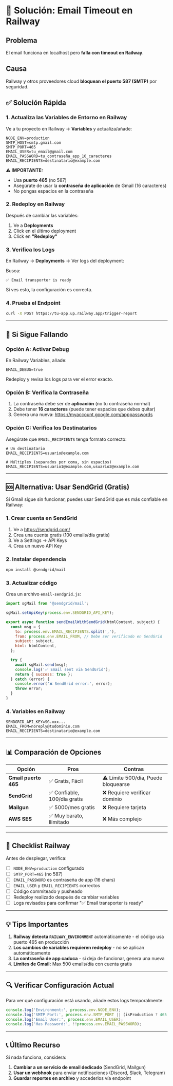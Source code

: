 # 🔧 Solución: Email Timeout en Railway

## Problema
El email funciona en localhost pero **falla con timeout en Railway**.

## Causa
Railway y otros proveedores cloud **bloquean el puerto 587 (SMTP)** por seguridad. 

## ✅ Solución Rápida

### 1. Actualiza las Variables de Entorno en Railway

Ve a tu proyecto en Railway → **Variables** y actualiza/añade:

```env
NODE_ENV=production
SMTP_HOST=smtp.gmail.com
SMTP_PORT=465
EMAIL_USER=tu_email@gmail.com
EMAIL_PASSWORD=tu_contraseña_app_16_caracteres
EMAIL_RECIPIENTS=destinatario@example.com
```

**⚠️ IMPORTANTE:**
- Usa **puerto 465** (no 587)
- Asegúrate de usar la **contraseña de aplicación** de Gmail (16 caracteres)
- No pongas espacios en la contraseña

### 2. Redeploy en Railway

Después de cambiar las variables:
1. Ve a **Deployments**
2. Click en el último deployment
3. Click en **"Redeploy"**

### 3. Verifica los Logs

En Railway → **Deployments** → Ver logs del deployment:

Busca:
```
✅ Email transporter is ready
```

Si ves esto, la configuración es correcta.

### 4. Prueba el Endpoint

```bash
curl -X POST https://tu-app.up.railway.app/trigger-report
```

---

## 🐛 Si Sigue Fallando

### Opción A: Activar Debug

En Railway Variables, añade:
```env
EMAIL_DEBUG=true
```

Redeploy y revisa los logs para ver el error exacto.

### Opción B: Verifica la Contraseña

1. La contraseña debe ser de **aplicación** (no tu contraseña normal)
2. Debe tener **16 caracteres** (puede tener espacios que debes quitar)
3. Genera una nueva: https://myaccount.google.com/apppasswords

### Opción C: Verifica los Destinatarios

Asegúrate que `EMAIL_RECIPIENTS` tenga formato correcto:
```
# Un destinatario
EMAIL_RECIPIENTS=usuario@example.com

# Múltiples (separados por coma, sin espacios)
EMAIL_RECIPIENTS=usuario1@example.com,usuario2@example.com
```

---

## 🆘 Alternativa: Usar SendGrid (Gratis)

Si Gmail sigue sin funcionar, puedes usar SendGrid que es más confiable en Railway:

### 1. Crear cuenta en SendGrid

1. Ve a https://sendgrid.com/
2. Crea una cuenta gratis (100 emails/día gratis)
3. Ve a Settings → API Keys
4. Crea un nuevo API Key

### 2. Instalar dependencia

```bash
npm install @sendgrid/mail
```

### 3. Actualizar código

Crea un archivo `email-sendgrid.js`:

```javascript
import sgMail from '@sendgrid/mail';

sgMail.setApiKey(process.env.SENDGRID_API_KEY);

export async function sendEmailWithSendGrid(htmlContent, subject) {
  const msg = {
    to: process.env.EMAIL_RECIPIENTS.split(','),
    from: process.env.EMAIL_FROM, // Debe ser verificado en SendGrid
    subject: subject,
    html: htmlContent,
  };

  try {
    await sgMail.send(msg);
    console.log('✅ Email sent via SendGrid');
    return { success: true };
  } catch (error) {
    console.error('❌ SendGrid error:', error);
    throw error;
  }
}
```

### 4. Variables en Railway

```env
SENDGRID_API_KEY=SG.xxx...
EMAIL_FROM=noreply@tudominio.com
EMAIL_RECIPIENTS=destinatario@example.com
```

---

## 📊 Comparación de Opciones

| Opción | Pros | Contras |
|--------|------|---------|
| **Gmail puerto 465** | ✅ Gratis, Fácil | ⚠️ Límite 500/día, Puede bloquearse |
| **SendGrid** | ✅ Confiable, 100/día gratis | ❌ Requiere verificar dominio |
| **Mailgun** | ✅ 5000/mes gratis | ❌ Requiere tarjeta |
| **AWS SES** | ✅ Muy barato, Ilimitado | ❌ Más complejo |

---

## 🎯 Checklist Railway

Antes de desplegar, verifica:

- [ ] `NODE_ENV=production` configurado
- [ ] `SMTP_PORT=465` (no 587)
- [ ] `EMAIL_PASSWORD` es contraseña de app (16 chars)
- [ ] `EMAIL_USER` y `EMAIL_RECIPIENTS` correctos
- [ ] Código commiteado y pusheado
- [ ] Redeploy realizado después de cambiar variables
- [ ] Logs revisados para confirmar "✅ Email transporter is ready"

---

## 💡 Tips Importantes

1. **Railway detecta `RAILWAY_ENVIRONMENT`** automáticamente - el código usa puerto 465 en producción
2. **Los cambios de variables requieren redeploy** - no se aplican automáticamente
3. **La contraseña de app caduca** - si deja de funcionar, genera una nueva
4. **Límites de Gmail:** Max 500 emails/día con cuenta gratis

---

## 🔍 Verificar Configuración Actual

Para ver qué configuración está usando, añade estos logs temporalmente:

```javascript
console.log('Environment:', process.env.NODE_ENV);
console.log('SMTP Port:', process.env.SMTP_PORT || (isProduction ? 465 : 587));
console.log('Email User:', process.env.EMAIL_USER);
console.log('Has Password:', !!process.env.EMAIL_PASSWORD);
```

---

## 📞 Último Recurso

Si nada funciona, considera:

1. **Cambiar a un servicio de email dedicado** (SendGrid, Mailgun)
2. **Usar un webhook** para enviar notificaciones (Discord, Slack, Telegram)
3. **Guardar reportes en archivo** y accederlos vía endpoint
